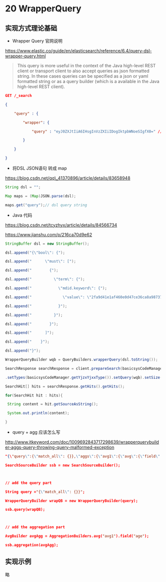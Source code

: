 20 WrapperQuery
===============

实现方式理论基础
--------

* Wrapper Query 官网说明

<https://www.elastic.co/guide/en/elasticsearch/reference/6.4/query-dsl-wrapper-query.html>

> This query is more useful in the context of the Java high-level REST client or transport client to also accept queries as json formatted string. In these cases queries can be specified as a json or yaml formatted string or as a query builder (which is a available in the Java high-level REST client).

```json
GET /_search

{

    "query" : {

        "wrapper": {

            "query" : "eyJ0ZXJtIiA6IHsgInVzZXIiIDogIktpbWNoeSIgfX0=" // Base64 encoded string: {"term" : { "user" : "Kimchy" }}

        }

    }

}

```

* 将DSL JSON语句 转成 map

<https://blog.csdn.net/qq\_41370896/article/details/83658948>

```java
String dsl = "";

Map maps = (Map)JSON.parse(dsl);  

maps.get("query");// dsl query string

```

* Java 代码

<https://blog.csdn.net/tcyzhyx/article/details/84566734>

<https://www.jianshu.com/p/216ca70d9e62>

```java
StringBuffer dsl = new StringBuffer();

dsl.append("{\"bool\": {");

dsl.append("      \"must\": [");

dsl.append("        {");

dsl.append("          \"term\": {");

dsl.append("            \"mdid.keyword\": {");

dsl.append("              \"value\": \"2fa9d41e1af460e0d47ce36ca8a98737\"");

dsl.append("            }");

dsl.append("          }");

dsl.append("        }");

dsl.append("      ]");

dsl.append("    }");

dsl.append("}");

WrapperQueryBuilder wqb = QueryBuilders.wrapperQuery(dsl.toString());

SearchResponse searchResponse = client.prepareSearch(basicsysCodeManager.getYjzxYjxxIndex())

.setTypes(basicsysCodeManager.getYjzxYjxxType()).setQuery(wqb).setSize(10).get();

SearchHit[] hits = searchResponse.getHits().getHits();

for(SearchHit hit : hits){

 String content = hit.getSourceAsString();

 System.out.println(content);

}

```

* query + agg 应该怎么写

<http://www.itkeyword.com/doc/1009692843717298639/wrapperquerybuilder-aggs-query-throwing-query-malformed-exception>

```json
"{\"query\":{\"match_all\": {}},\"aggs\":{\"avg1\":{\"avg\":{\"field\":\"age\"}}}}"

SearchSourceBuilder ssb = new SearchSourceBuilder();



// add the query part

String query ="{\"match_all\": {}}";

WrapperQueryBuilder wrapQB = new WrapperQueryBuilder(query);

ssb.query(wrapQB);



// add the aggregation part

AvgBuilder avgAgg = AggregationBuilders.avg("avg1").field("age");

ssb.aggregation(avgAgg);

```

实现示例
----

略
